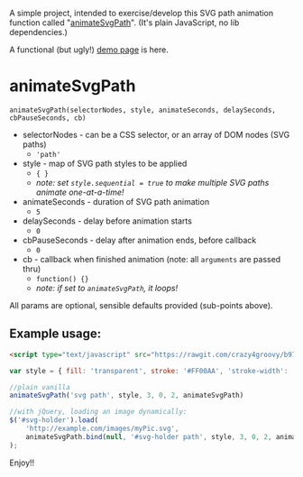 A simple project, intended to exercise/develop this SVG path animation function called "[animateSvgPath](https://gist.github.com/crazy4groovy/b9793d573e9b58e1c758a0b6379cfe22)". (It's plain JavaScript, no lib dependencies.)

A functional (but ugly!) [demo page](http://crazy4groovy.github.io/animateSvgPath) is here.

# animateSvgPath

`animateSvgPath(selectorNodes, style, animateSeconds, delaySeconds, cbPauseSeconds, cb)`

* selectorNodes - can be a CSS selector, or an array of DOM nodes (SVG paths)
	* `'path'`
* style - map of SVG path styles to be applied
	* `{ }`
	* _note: set `style.sequential = true` to make multiple SVG paths animate one-at-a-time!_
* animateSeconds - duration of SVG path animation
	* `5`
* delaySeconds - delay before animation starts
	* `0`
* cbPauseSeconds - delay after animation ends, before callback
	* `0`
* cb - callback when finished animation (note: all `arguments` are passed thru)
	* `function() {}`
	* _note: if set to `animateSvgPath`, it loops!_

All params are optional, sensible defaults provided (sub-points above).

## Example usage:

```html
<script type="text/javascript" src="https://rawgit.com/crazy4groovy/b9793d573e9b58e1c758a0b6379cfe22/raw/animateSvgPath.min.js"></script>
```

```js
var style = { fill: 'transparent', stroke: '#FF00AA', 'stroke-width': '2', sequential: true };

//plain vanilla
animateSvgPath('svg path', style, 3, 0, 2, animateSvgPath)

//with jQuery, loading an image dynamically:
$('#svg-holder').load(
	'http://example.com/images/myPic.svg',
	animateSvgPath.bind(null, '#svg-holder path', style, 3, 0, 2, animateSvgPath)
);
```

Enjoy!!

